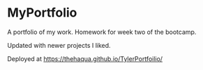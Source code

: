 # MyPortfolio
A portfolio of my work. Homework for week two of the bootcamp. 

Updated with newer projects I liked. 

Deployed at https://thehaqua.github.io/TylerPortfoilio/
